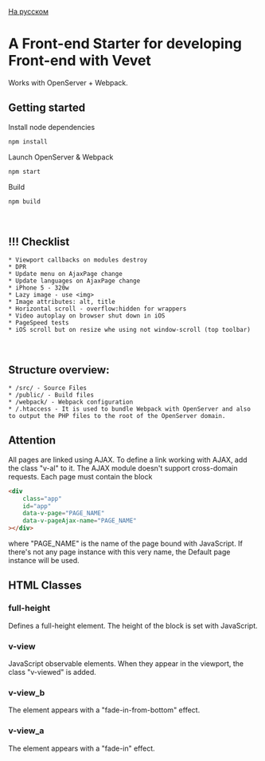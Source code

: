 [На русском](README.ru.md)

# A Front-end Starter for developing Front-end with Vevet

Works with OpenServer + Webpack.

## Getting started
Install node dependencies
```sh
npm install
```
Launch OpenServer & Webpack
```sh
npm start
```
Build
```sh
npm build
```



<br>

## !!! Checklist
    * Viewport callbacks on modules destroy
    * DPR
    * Update menu on AjaxPage change
    * Update languages on AjaxPage change
    * iPhone 5 - 320w
    * Lazy image - use <img>
    * Image attributes: alt, title
    * Horizontal scroll - overflow:hidden for wrappers
    * Video autoplay on browser shut down in iOS
    * PageSpeed tests
    * iOS scroll but on resize whe using not window-scroll (top toolbar)

<br>





## Structure overview: 
    * /src/ - Source Files
    * /public/ - Build files
    * /webpack/ - Webpack configuration
    * /.htaccess - It is used to bundle Webpack with OpenServer and also to output the PHP files to the root of the OpenServer domain.





## Attention
All pages are linked using AJAX. To define a link working with AJAX, add the class "v-al" to it. The AJAX module doesn't support cross-domain requests. Each page must contain the block
```html
<div 
    class="app" 
    id="app" 
    data-v-page="PAGE_NAME" 
    data-v-pageAjax-name="PAGE_NAME" 
></div>
```
where "PAGE_NAME" is the name of the page bound with JavaScript. If there's not any page instance with this very name, the Default page instance will be used.





## HTML Classes

### full-height
Defines a full-height element. The height of the block is set with JavaScript.

### v-view
JavaScript observable elements. When they appear in the viewport, the class "v-viewed" is added.
### v-view_b
The element appears with a "fade-in-from-bottom" effect.
### v-view_a
The element appears with a "fade-in" effect.